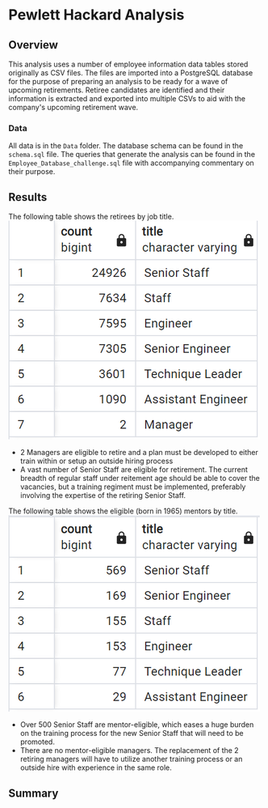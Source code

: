 #  Pewlett Hackard Analysis

## Overview
This analysis uses a number of employee information data tables stored originally as CSV files. The files are imported into a PostgreSQL database for the purpose of preparing an analysis to be ready for a wave of upcoming retirements. Retiree candidates are identified and their information is extracted and exported into multiple CSVs to aid with the company's upcoming retirement wave.

### Data
All data is in the `Data` folder. The database schema can be found in the `schema.sql` file. The queries that generate the analysis can be found in the `Employee_Database_challenge.sql` file with accompanying commentary on their purpose.

## Results
The following table shows the retirees by job title.
![Count by Title](Images/count_by_title.png)
- 2 Managers are eligible to retire and a plan must be developed to either train within or setup an outside hiring process
- A vast number of Senior Staff are eligible for retirement. The current breadth of regular staff under reitement age should be able to cover the vacancies, but a training regiment must be implemented, preferably involving the expertise of the retiring Senior Staff.

The following table shows the eligible (born in 1965) mentors by title.
![Mentors by Title](Images/mentor_titles.png)
- Over 500 Senior Staff are mentor-eligible, which eases a huge burden on the training process for the new Senior Staff that will need to be promoted.
- There are no mentor-eligible managers. The replacement of the 2 retiring managers will have to utilize another training process or an outside hire with experience in the same role.

## Summary

